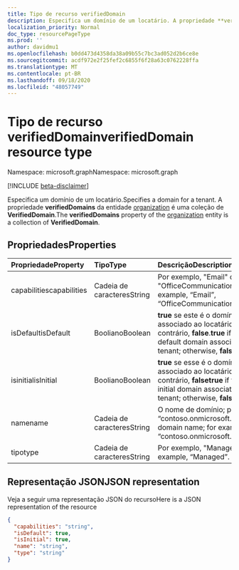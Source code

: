 ```yaml
---
title: Tipo de recurso verifiedDomain
description: Especifica um domínio de um locatário. A propriedade **verifiedDomains** da entidade organization é uma coleção de **VerifiedDomain**.
localization_priority: Normal
doc_type: resourcePageType
ms.prod: ''
author: davidmu1
ms.openlocfilehash: b0dd473d4358da38a09b55c7bc3ad052d2b6ce8e
ms.sourcegitcommit: acdf972e2f25fef2c6855f6f28a63c0762228ffa
ms.translationtype: MT
ms.contentlocale: pt-BR
ms.lasthandoff: 09/18/2020
ms.locfileid: "48057749"
---
```

# <a name="verifieddomain-resource-type"></a><span data-ttu-id="ebda2-104">Tipo de recurso verifiedDomain</span><span class="sxs-lookup"><span data-stu-id="ebda2-104">verifiedDomain resource type</span></span>

<span data-ttu-id="ebda2-105">Namespace: microsoft.graph</span><span class="sxs-lookup"><span data-stu-id="ebda2-105">Namespace: microsoft.graph</span></span>

[!INCLUDE [beta-disclaimer](../../includes/beta-disclaimer.md)]

<span data-ttu-id="ebda2-106">Especifica um domínio de um locatário.</span><span class="sxs-lookup"><span data-stu-id="ebda2-106">Specifies a domain for a tenant.</span></span> <span data-ttu-id="ebda2-107">A propriedade **verifiedDomains** da entidade [organization](organization.md) é uma coleção de **VerifiedDomain**.</span><span class="sxs-lookup"><span data-stu-id="ebda2-107">The **verifiedDomains** property of the [organization](organization.md) entity is a collection of **VerifiedDomain**.</span></span>


## <a name="properties"></a><span data-ttu-id="ebda2-108">Propriedades</span><span class="sxs-lookup"><span data-stu-id="ebda2-108">Properties</span></span>
| <span data-ttu-id="ebda2-109">Propriedade</span><span class="sxs-lookup"><span data-stu-id="ebda2-109">Property</span></span>     | <span data-ttu-id="ebda2-110">Tipo</span><span class="sxs-lookup"><span data-stu-id="ebda2-110">Type</span></span>   |<span data-ttu-id="ebda2-111">Descrição</span><span class="sxs-lookup"><span data-stu-id="ebda2-111">Description</span></span>|
|:---------------|:--------|:----------|
|<span data-ttu-id="ebda2-112">capabilities</span><span class="sxs-lookup"><span data-stu-id="ebda2-112">capabilities</span></span>|<span data-ttu-id="ebda2-113">Cadeia de caracteres</span><span class="sxs-lookup"><span data-stu-id="ebda2-113">String</span></span>|<span data-ttu-id="ebda2-114">Por exemplo, "Email" ou "OfficeCommunicationsOnline".</span><span class="sxs-lookup"><span data-stu-id="ebda2-114">For example, “Email”, “OfficeCommunicationsOnline”.</span></span>|
|<span data-ttu-id="ebda2-115">isDefault</span><span class="sxs-lookup"><span data-stu-id="ebda2-115">isDefault</span></span>|<span data-ttu-id="ebda2-116">Booliano</span><span class="sxs-lookup"><span data-stu-id="ebda2-116">Boolean</span></span>|                <span data-ttu-id="ebda2-117">**true** se este é o domínio padrão associado ao locatário; caso contrário, **false**.</span><span class="sxs-lookup"><span data-stu-id="ebda2-117">**true** if this is the default domain associated with the tenant; otherwise, **false**.</span></span>            |
|<span data-ttu-id="ebda2-118">isinitial</span><span class="sxs-lookup"><span data-stu-id="ebda2-118">isInitial</span></span>|<span data-ttu-id="ebda2-119">Booliano</span><span class="sxs-lookup"><span data-stu-id="ebda2-119">Boolean</span></span>|<span data-ttu-id="ebda2-120">**true** se esse é o domínio inicial associado ao locatário; caso contrário, **false**</span><span class="sxs-lookup"><span data-stu-id="ebda2-120">**true** if this is the initial domain associated with the tenant; otherwise, **false**</span></span>|
|<span data-ttu-id="ebda2-121">name</span><span class="sxs-lookup"><span data-stu-id="ebda2-121">name</span></span>|<span data-ttu-id="ebda2-122">Cadeia de caracteres</span><span class="sxs-lookup"><span data-stu-id="ebda2-122">String</span></span>|<span data-ttu-id="ebda2-123">O nome de domínio; por exemplo, “contoso.onmicrosoft.com”.</span><span class="sxs-lookup"><span data-stu-id="ebda2-123">The domain name; for example, “contoso.onmicrosoft.com”</span></span>|
|<span data-ttu-id="ebda2-124">tipo</span><span class="sxs-lookup"><span data-stu-id="ebda2-124">type</span></span>|<span data-ttu-id="ebda2-125">Cadeia de caracteres</span><span class="sxs-lookup"><span data-stu-id="ebda2-125">String</span></span>|<span data-ttu-id="ebda2-126">Por exemplo, "Managed".</span><span class="sxs-lookup"><span data-stu-id="ebda2-126">For example, “Managed”.</span></span>|

## <a name="json-representation"></a><span data-ttu-id="ebda2-127">Representação JSON</span><span class="sxs-lookup"><span data-stu-id="ebda2-127">JSON representation</span></span>

<span data-ttu-id="ebda2-128">Veja a seguir uma representação JSON do recurso</span><span class="sxs-lookup"><span data-stu-id="ebda2-128">Here is a JSON representation of the resource</span></span>

<!-- {
  "blockType": "resource",
  "optionalProperties": [

  ],
  "@odata.type": "microsoft.graph.verifiedDomain"
}-->

```json
{
  "capabilities": "string",
  "isDefault": true,
  "isInitial": true,
  "name": "string",
  "type": "string"
}

```

<!-- uuid: 8fcb5dbc-d5aa-4681-8e31-b001d5168d79
2015-10-25 14:57:30 UTC -->
<!--
{
  "type": "#page.annotation",
  "description": "verifiedDomain resource",
  "keywords": "",
  "section": "documentation",
  "tocPath": "",
  "suppressions": []
}
-->


